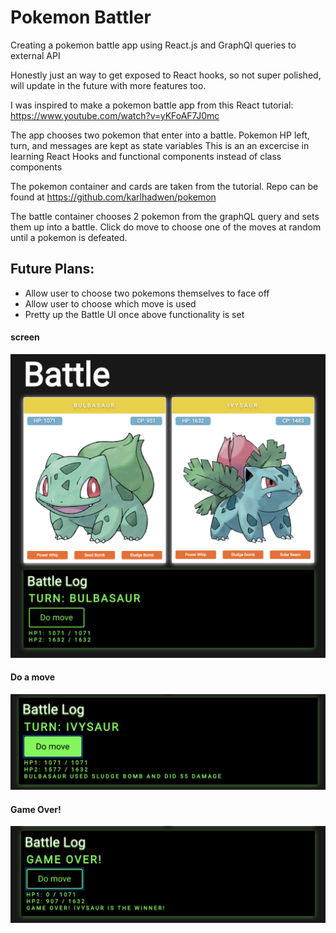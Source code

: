 # Pokemon Battler
Creating a pokemon battle app using React.js and GraphQl queries to external API

Honestly just an way to get exposed to React hooks, so not super polished, will update in the future with more features too.

I was inspired to make a pokemon battle app from this React tutorial: https://www.youtube.com/watch?v=yKFoAF7J0mc

The app chooses two pokemon that enter into a battle. Pokemon HP left, turn, and messages are kept as state variables 
This is an an excercise in learning React Hooks and functional components instead of class components

The pokemon container and cards are taken from the tutorial. Repo can be found at https://github.com/karlhadwen/pokemon

The battle container chooses 2 pokemon from the graphQL query and sets them up into a battle.
Click do move to choose one of the moves at random until a pokemon is defeated.

## Future Plans:
* Allow user to choose two pokemons themselves to face off
* Allow user to choose which move is used
* Pretty up the Battle UI once above functionality is set
#### screen
![Alt text](/public/img1.PNG?raw=true "Optional Title")
#### Do a move
![Alt text](/public/img2.PNG?raw=true "Optional Title")
#### Game Over!
![Alt text](/public/img3.PNG?raw=true "Optional Title")



